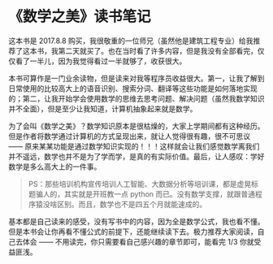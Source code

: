 # 《数学之美》读书笔记

这本书是 2017.8.8 购买，我很敬重的一位师兄（虽然他是建筑工程专业）给我推荐了这本书，我第二天就买了。也在当时看了许多内容，但是我没有全部看完，仅仅看了一半儿，因为我觉得看过一半就够了，收获很大。

本书可算作是一门业余读物，但是读来对我等程序员收益很大。第一，让我了解到日常使用的比较高大上的语音识别、搜索分词、翻译等这些功能是如何落地实现的；第二，让我开始学会使用数学的思维去思考问题、解决问题（虽然我数学知识并不全面），但是至少让我知道，计算机抽象起来就是数学。

为了会叫《数学之美》？数学知识原本是很枯燥的，大家上学期间都有这种经历。但是作者将数学通过计算机的方式呈现出来，就让人觉得很有趣，很不可思议 —— 原来某某功能是通过数学知识实现的！！！这样就会让我们感觉数学离我们并不遥远，数学也并不是为了学而学，是真的有实际价值。最后，让人感叹：学好数学是多么高大上的一件事。

> PS：那些培训机构宣传培训人工智能、大数据分析等培训课，都是虚晃标题骗人的，其实就是开班教一点 python 而已。没有数学支撑，就跟普通程序猿没啥区别。而且，数学也不是四五个月就能速成的。

基本都是自己读来的感受，没有写书中的内容，因为全是数学公式，我也看不懂。但是本书会让你再看不懂公式的前提下，还能继续读下去。极力推荐大家阅读，自己去体会 —— 不用读完，你只需要看自己感兴趣的章节即可，能看完 1/3 你就受益匪浅。
